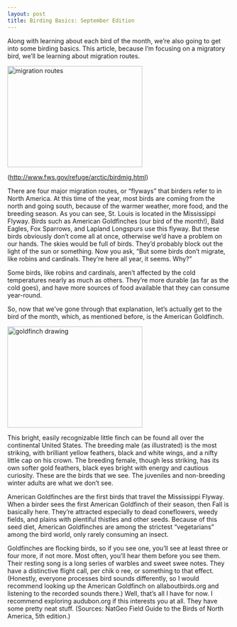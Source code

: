 ```yaml
---
layout: post
title: Birding Basics: September Edition
---
```


Along with learning about each bird of the month, we’re also going to get into some birding basics.  This article, because I’m focusing on a migratory bird, we’ll be learning about migration routes. 

<img src="http://www.fws.gov/uploadedImages/Region_7/NWRS/Zone_1/Arctic/Images/flyway48w.jpg" alt="migration routes" style="width:304px;height:228px;">

(http://www.fws.gov/refuge/arctic/birdmig.html)

There are four major migration routes, or “flyways” that birders refer to in North America. At this time of the year, most birds are coming from the north and going south, because of the warmer weather, more food, and the breeding season.  As you can see, St. Louis is located in the Mississippi Flyway. Birds such as American Goldfinches (our bird of the month!), Bald Eagles, Fox Sparrows, and Lapland Longspurs use this flyway. But these birds obviously don’t come all at once, otherwise we’d have a problem on our hands. The skies would be full of birds. They’d probably block out the light of the sun or something. Now you ask, “But some birds don’t migrate, like robins and cardinals. They’re here all year, it seems. Why?” 
	
Some birds, like robins and cardinals, aren’t affected by the cold temperatures nearly as much as others. They’re more durable (as far as the cold goes),  and have more sources of food available that they can consume year-round.

So, now that we’ve gone through that explanation, let’s actually get to the bird of the month, which, as mentioned before, is the American Goldfinch. 

<img src="https://lh3.googleusercontent.com/-uRUV26ZH1lTZiwmR5N7-4c3HWXp0Rn9J1cTvGDoKd6gXO-iCVkZs5c_Kp6c62j6GItG-p3YIYGpNqYt8-HVy9gE2E406u0kb9QL9yQMVjJ7lvFfshXVvkcMHlakeHEattIsxFo9gS0_KfKnGiUPZrqVCpbdWkygvyx9y_dhosYLhj8nedjhLNCjutGQGzSksJu0XVlYCwebOqEi0dLJJWPodceWqHVYtXffWAMaoN4JNJrCw9rxVqu5iIKSjwpH8PGLpDuz2VD765IHJb124CKmS_zOfUpOUSJNk350i3uwgSEN_djg3S0oixuI8nzjzbbT_C0rdF3pbrYZUj4bvUlIvMC89945LN3Mg4zzD90DdINp7hNIP15dccRlhRJFvWQaYYNENGoTI1dSKt_ibusGMV8HFokfiepg0jDuwPJj-lCdI6yR_dVcD3KbGZn7rpUfM0biE1b76w-2fdTnKgX0zijEBgchwLdzZ-w9Pl4Vlec4SSyhDxO8Ka3Ao2AVnwixw2tFCBQRdZRFfj93RXWGXjmThU_vm3EzHt9aKzmOQVnK2DEN-tQys_D0OPSjk9VU=w485-h646-no" alt="goldfinch drawing" style="width:304px;height:228px;">


This bright, easily recognizable little finch can be found all over the continental United States. The breeding male (as illustrated) is the most striking, with brilliant yellow feathers, black and white wings, and a nifty little cap on his crown. The breeding female, though less striking, has its own softer gold feathers, black eyes bright with energy and cautious curiosity. These are the birds that we see. The juveniles and non-breeding winter adults are what we don’t see. 

American Goldfinches are the first birds that travel the Mississippi Flyway. When a birder sees the first American Goldfinch of their season, then Fall is basically here. They’re attracted especially to dead coneflowers, weedy fields, and plains with plentiful thistles and other seeds. Because of this seed diet, American Goldfinches are among the strictest “vegetarians” among the bird world, only rarely consuming an insect. 

Goldfinches are flocking birds, so if you see one, you’ll see at least three or four more, if not more.  Most often, you’ll hear them before you see them. Their resting song is a long series of warbles and sweet  swee notes. They have a distinctive flight call, per chik o ree, or something to that effect. (Honestly, everyone processes bird sounds differently, so I would recommend looking up the American Goldfinch on allaboutbirds.org and listening to the recorded sounds there.) Well, that’s all I have for now. I recommend exploring audubon.org if this interests you at all. They have some pretty neat stuff. (Sources: NatGeo Field Guide to the Birds of North America, 5th edition.)